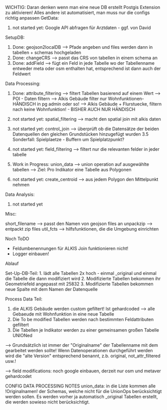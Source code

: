 WICHTIG:
Daran denken wenn man eine neue DB erstellt Postgis Extension zu aktivieren! Alles andere ist automatisiert, man muss nur die configs richtig anpassen
GetData:

1. not started yet: Google API abfragen für Arztdaten - ggf. von David

SetupDB:

1. Done: geojson2localDB --> Pfade angeben und files werden dann in tabellen + schemas hochgeladen
2. Done: changeCRS --> passt das CRS von tabellen in einem schema an
3. Done: addField --> fügt ein Feld in jede Tabelle wo der Tabellenname entweder meta oder osm enthalten hat, entsprechend ist dann auch der Feldwert

Data Processing:

1.  Done: attribute_filtering --> filtert Tabellen basierend auf einem Wert
    --> POI - Daten filtern
    --> Alkis Gebäude filter nur Wohnfunktionen- HÄNDISCH in pg admin oder so!
    --> Alkis Gebäude + Flurstuecke, filtern nach keine Wohnfunktion! - BISHER AUCH NUR HÄNDISCH

2.  not started yet: spatial_filtering --> macht den spatial join mit alkis daten

3.  not started yet: control_join --> überprüft ob die Datensätze der beiden Datenquellen den gleichen Grundstücken hinzugefügt wurden
    3.5 Sonderfall: Spielplaetze - Buffern um Spielplatzpunkt?

4.  not started yet: field_filtering --> filtert nur die relevanten felder in jeder tabelle

5.  Work in Progress: union_data --> union operation auf ausgewählte tabellen
    --> Ziel: Pro Indikator eine Tabelle aus Polygonen

6.  not started yet: create_centroid --> aus jedem Polygon den Mittelpunkt nehmen

Data Analysis:

1. not started yet

Misc:

short_filename --> passt den Namen von geojson files an
unpackzip --> entpackt zip files
util_fcts --> hilfsfunktionen, die die Umgebung einrichten

Noch ToDO

- Feldumbenennungen für ALKIS Join funktionieren nicht!
- Logger einbauen!

Ablauf

Set-Up-DB-Teil: 1. lädt alle Tabellen 2x hoch - einmal \_original und einmal die Tabelle die dann modifiziert wird 2. Modifizierte Tabellen bekommen ihr Geometriefeld angepasst mit 25832 3. Modifizierte Tabellen bekommen neue Spalte mit dem Namen der Datenquelle

Process Data Teil:

1. die ALKIS Gebäude werden custom gefiltert! Ist gehardcoded --> alle Gebaeude mit Wohnfunktion in eine neue Tabelle
2. Die To be modified Tabellen werden nach bestimmten Feldattributen gefiltert
3. Die Tabellen je Indikator werden zu einer gemeinsamen großen Tabelle UNIONed

--> Grundsätzlich ist immer der "Originalname" der Tabellenname mit dem gearbeitet werden sollte! Wenn Datenoperationen durchgeführt werden wird die "alte Version" entsprechend benannt, z.b. original, not_attr_filtered usw.!

--> field modifications: noch google einbauen, derzeit nur osm und metaver gehardcodet

CONFIG DATA PROCESSING NOTES
union_data: in die Liste kommen alle !Originalnamen! der Schemas, welche nicht für die UnionOps berücksichtigt werden sollen. Es werden vorher ja automatisch \_original Tabellen erstellt, die werden sowieso nicht berücksichtigt.
